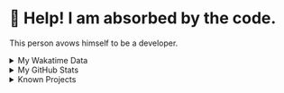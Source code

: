 # 🥺 Help! I am absorbed by the code. 

This person avows himself to be a developer.

<details>

<summary>My Wakatime Data</summary>

<!--START_SECTION:waka-->
![Lines of code](https://img.shields.io/badge/From%20Hello%20World%20I%27ve%20Written-8.8%20million%20lines%20of%20code-blue)

**🐱 My GitHub Data** 

> 📦 769.6 kB Used in GitHub's Storage 
 > 
> 🏆 275 Contributions in the Year 2024
 > 
> 🚫 Not Opted to Hire
 > 
> 📜 86 Public Repositories 
 > 
> 🔑 26 Private Repositories 
 > 
**I'm an Early 🐤** 

```text
🌞 Morning                2106 commits        ██████░░░░░░░░░░░░░░░░░░░   24.14 % 
🌆 Daytime                3709 commits        ███████████░░░░░░░░░░░░░░   42.51 % 
🌃 Evening                2836 commits        ████████░░░░░░░░░░░░░░░░░   32.50 % 
🌙 Night                  74 commits          ░░░░░░░░░░░░░░░░░░░░░░░░░   00.85 % 
```
📅 **I'm Most Productive on Wednesday** 

```text
Monday                   1072 commits        ███░░░░░░░░░░░░░░░░░░░░░░   12.29 % 
Tuesday                  1511 commits        ████░░░░░░░░░░░░░░░░░░░░░   17.32 % 
Wednesday                1526 commits        ████░░░░░░░░░░░░░░░░░░░░░   17.49 % 
Thursday                 1247 commits        ████░░░░░░░░░░░░░░░░░░░░░   14.29 % 
Friday                   1299 commits        ████░░░░░░░░░░░░░░░░░░░░░   14.89 % 
Saturday                 1105 commits        ███░░░░░░░░░░░░░░░░░░░░░░   12.66 % 
Sunday                   965 commits         ███░░░░░░░░░░░░░░░░░░░░░░   11.06 % 
```


**I Mostly Code in Go** 

```text
Python                   22 repos            ██████░░░░░░░░░░░░░░░░░░░   22.45 % 
TeX                      6 repos             ██░░░░░░░░░░░░░░░░░░░░░░░   06.12 % 
Swift                    3 repos             █░░░░░░░░░░░░░░░░░░░░░░░░   03.06 % 
Shell                    2 repos             █░░░░░░░░░░░░░░░░░░░░░░░░   02.04 % 
Rust                     2 repos             █░░░░░░░░░░░░░░░░░░░░░░░░   02.04 % 
```




 Last Updated on 20/02/2024 01:10:58 UTC
<!--END_SECTION:waka-->

</details>

<details>
 
 <summary>My GitHub Stats</summary>

[![CDFMLR's github stats](https://github-readme-stats.vercel.app/api?username=cdfmlr&count_private=true&show_icons=true)](https://github.com/anuraghazra/github-readme-stats)
 
</details>

<details>

<summary>Known Projects</summary>

[![Star History Chart](https://api.star-history.com/svg?repos=cdfmlr/pyflowchart,cdfmlr/muvtuber,cdfmlr/crud,cdfmlr/murecom-verse-1,cdfmlr/murecom-intro&type=Date)](https://star-history.com/#cdfmlr/pyflowchart&cdfmlr/muvtuber&cdfmlr/crud&cdfmlr/murecom-verse-1&cdfmlr/murecom-intro&Date)

 </details>
